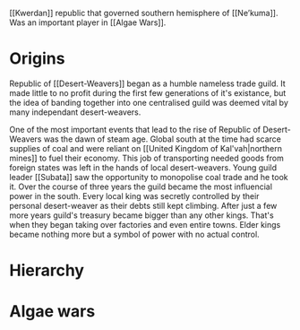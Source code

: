 [[Kwerdan]] republic that governed southern hemisphere of [[Ne’kuma]]. Was an important player in [[Algae Wars]].

# Origins
Republic of [[Desert-Weavers]] began as a humble nameless trade guild. It made little to no profit during the first few generations of it's existance, but the idea of banding together into one centralised guild was deemed vital by many independant desert-weavers.

One of the most important events that lead to the rise of Republic of Desert-Weavers was the dawn of steam age. Global south at the time had scarce supplies of coal and were reliant on [[United Kingdom of Kal'vah|northern mines]] to fuel their economy. This job of transporting needed goods from foreign states was left in the hands of local desert-weavers. Young guild leader [[Subata]] saw the opportunity to monopolise coal trade and he took it. Over the course of three years the guild became the most influencial power in the south. Every local king was secretly controlled by their personal desert-weaver as their debts still kept climbing. After just a few more years guild's treasury became bigger than any other kings. That's when they began taking over factories and even entire towns. Elder kings became nothing more but a symbol of power with no actual control.

# Hierarchy
# Algae wars